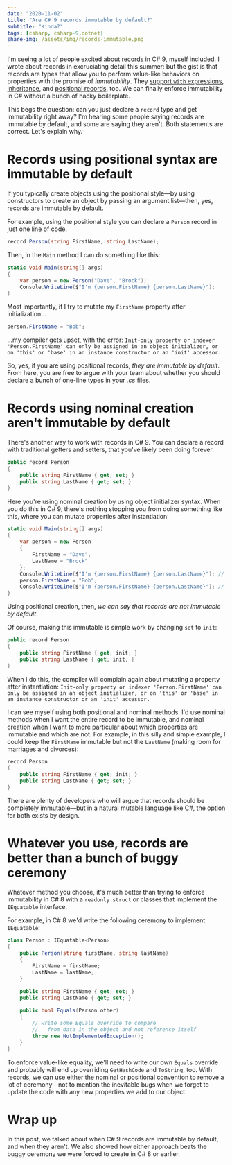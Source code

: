 ```yaml
---
date: "2020-11-02"
title: "Are C# 9 records immutable by default?"
subtitle: "Kinda?"
tags: [csharp, csharp-9,dotnet]
share-img: /assets/img/records-immutable.png
---
```


I'm seeing a lot of people excited about [records](https://daveabrock.com/2020/07/06/c-sharp-9-deep-dive-records) in C# 9, myself included. I wrote about records in excruciating detail this summer: but the gist is that records are types that allow you to perform value-like behaviors on properties with the promise of *immutability*. They [support `with` expressions](https://daveabrock.com/2020/07/06/c-sharp-9-deep-dive-records#use-with-expressions-with-records), [inheritance](https://daveabrock.com/2020/07/06/c-sharp-9-deep-dive-records#use-inheritance-with-the-with-expression), and [positional records](https://daveabrock.com/2020/07/06/c-sharp-9-deep-dive-records#implementing-positional-records), too. We can finally enforce immutability in C# without a bunch of hacky boilerplate.

This begs the question: can you just declare a `record` type and get immutability right away? I'm hearing some people saying records are immutable by default, and some are saying they aren't. Both statements are correct. Let's explain why.

# Records using positional syntax are immutable by default

If you typically create objects using the positional style—by using constructors to create an object by passing an argument list—then, yes, records are immutable by default.

For example, using the positional style you can declare a `Person` record in just one line of code.

```csharp
record Person(string FirstName, string LastName);
```

Then, in the `Main` method I can do something like this:

```csharp
static void Main(string[] args)
{
    var person = new Person("Dave", "Brock");
    Console.WriteLine($"I'm {person.FirstName} {person.LastName}");
}
```

Most importantly, if I try to mutate my `FirstName` property after initialization...

```csharp
person.FirstName = "Bob";
```

...my compiler gets upset, with the error: `Init-only property or indexer 'Person.FirstName' can only be assigned in an object initializer, or on 'this' or 'base' in an instance constructor or an 'init' accessor.`

So, yes, if you are using positional records, *they are immutable by default*. From here, you are free to argue with your team about whether you should declare a bunch of one-line types in your *.cs* files.

# Records using nominal creation aren't immutable by default

There's another way to work with records in C# 9. You can declare a record with traditional getters and setters, that you've likely been doing forever.

```csharp
public record Person
{
    public string FirstName { get; set; }
    public string LastName { get; set; }
}
```

Here you're using nominal creation by using object initializer syntax. When you do this in C# 9, there's nothing stopping you from doing something like this, where you can mutate properties after instantiation:

```csharp
static void Main(string[] args)
{
    var person = new Person
    {
        FirstName = "Dave",
        LastName = "Brock"
    };
    Console.WriteLine($"I'm {person.FirstName} {person.LastName}"); // I'm Dave Brock
    person.FirstName = "Bob";
    Console.WriteLine($"I'm {person.FirstName} {person.LastName}"); // I'm Bob Brock
}
```

Using positional creation, then, *we can say that records are not immutable by default*.

Of course, making this immutable is simple work by changing `set` to `init`:

```csharp
public record Person
{
    public string FirstName { get; init; }
    public string LastName { get; init; }
}
```

When I do this, the compiler will complain again about mutating a property after instantiation: `Init-only property or indexer 'Person.FirstName' can only be assigned in an object initializer, or on 'this' or 'base' in an instance constructor or an 'init' accessor.`

I can see myself using both positional and nominal methods. I'd use nominal methods when I want the entire record to be immutable, and nominal creation when I want to more particular about which properties are immutable and which are not. For example, in this silly and simple example, I could keep the `FirstName` immutable but not the `LastName` (making room for marriages and divorces):

```csharp
record Person
{
    public string FirstName { get; init; }
    public string LastName { get; set; }
}
```

There are plenty of developers who will argue that records should be completely immutable—but in a natural mutable language like C#, the option for both exists by design.

# Whatever you use, records are better than a bunch of buggy ceremony

Whatever method you choose, it's much better than trying to enforce immutability in C# 8 with a `readonly struct` or classes that implement the `IEquatable` interface.

For example, in C# 8 we'd write the following ceremony to implement `IEquatable`:

```csharp
class Person : IEquatable<Person>
{
    public Person(string firstName, string lastName)
    {
        FirstName = firstName;
        LastName = lastName;
    }

    public string FirstName { get; set; }
    public string LastName { get; set; }

    public bool Equals(Person other)
    {
        // write some Equals override to compare 
        //   from data in the object and not reference itself
        throw new NotImplementedException();
    }
}
```

To enforce value-like equality, we'll need to write our own `Equals` override and probably will end up overriding `GetHashCode` and `ToString`, too. With records, we can use either the nominal or positional convention to remove a lot of ceremony—not to mention the inevitable bugs when we forget to update the code with any new properties we add to our object. 

# Wrap up

In this post, we talked about when C# 9 records are immutable by default, and when they aren't. We also showed how either approach beats the buggy ceremony we were forced to create in C# 8 or earlier. 












